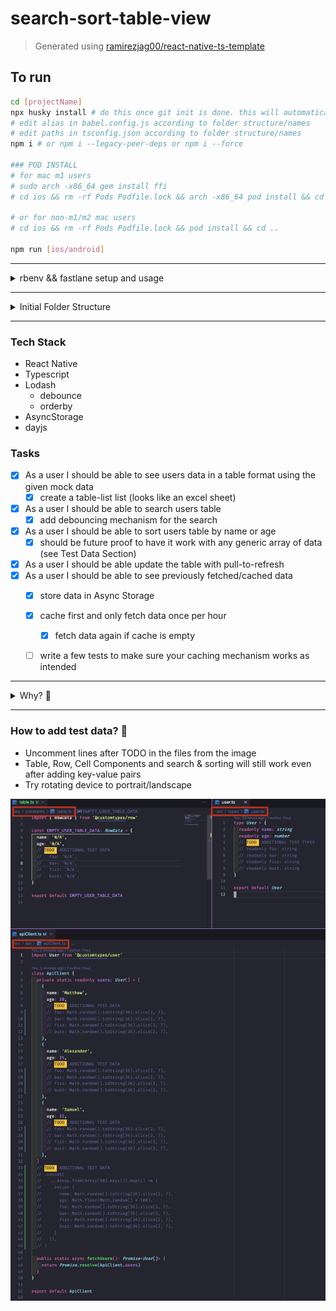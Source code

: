 # search-sort-table-view
> Generated using [ramirezjag00/react-native-ts-template](https://github.com/ramirezjag00/react-native-ts-template)

## To run
```sh
cd [projectName]
npx husky install # do this once git init is done. this will automatically be called on succeeding `npm i`
# edit alias in babel.config.js according to folder structure/names
# edit paths in tsconfig.json according to folder structure/names
npm i # or npm i --legacy-peer-deps or npm i --force

### POD INSTALL
# for mac m1 users
# sudo arch -x86_64 gem install ffi
# cd ios && rm -rf Pods Podfile.lock && arch -x86_64 pod install && cd ..

# or for non-m1/m2 mac users
# cd ios && rm -rf Pods Podfile.lock && pod install && cd ..

npm run [ios/android]
```
---
<details>
<summary>rbenv && fastlane setup and usage</summary>

## rbenv: installing the right version of ruby
```sh
# install rbenv
brew install rbenv

# install ruby version from gemfile e.g. 2.7.5
rbenv install 2.7.5

# in .bash_profile or .zshrc add:
export PATH="$HOME/.rbenv/shims:$PATH"
eval "$(rbenv init -)"

# in terminal, to set a default version of ruby
rbenv global 2.7.5
rbenv local 2.7.5
rbenv rehash
# restart terminal
ruby -v # should output that version
```
## fastlane
```sh
# to get started
# check usertable/fastlane/Fastfile for fastlane actions and comments in it

### FASTLANE
# install dependencies of gemfile
bundle install

# to make sure all plugins are updated to the latest version, run in your project
bundle exec fastlane update_plugins

# to run a fastlane action: check usertable/fastlane/README.md for actions e.g.
bundle exec fastlane android build_qa

# to update fastlane
bundle update fastlane

# for "fastlane x github actions" add the following sample of fastlane actions as jobs: -> steps: in .github/workflow/main.yml

# Runs bundle install
- name: Run bundle install
  run: bundle install

# Runs a fastlane - qa build
- name: Run fastlane - android qa build
  run: bundle exec fastlane android build_qa

# Runs a fastlane - tg notification of a build
- name: Run fastlane - telegram notification and upload apk of a build
  run: bundle exec fastlane notify_upload_to_telegram

# Runs a fastlane - slack notification  and upload of a build
- name: Run fastlane - slack notification and upload apk of a build
  run: bundle exec fastlane notify_upload_to_slack
```
</details>

---

<details>
  <summary>Initial Folder Structure</summary>

  ```
  🗂 src
  ├── 📁 assets  
  │   ├── 📁 images 
  │   └── 📁 fonts
  │
  ├── 📁 components  
  │   ├── 📁 common 
  │   │   └── 📄 Button.tsx 
  │   │
  │   └── 📁 screens
  │       ├── 📁 Tab1
  │       │    ├── 📁 ScreenA 
  │       │    │   ├── 📁 components
  │       │    │   └── 📄 ScreenA.tsx
  │       │    │ 
  │       │    └── 📁 ScreenB 
  │       │
  │       └── 📁 Tab2
  ├── 📁 constants 
  ├── 📁 redux
  │    ├── 📁 apis (createApis)
  │    ├── 📁 slices (createSlices)
  │    └── 📄 store.ts 
  ├── 📁 routes
  │    ├── 📄 BottomTabStack.tsx 
  │    ├── 📄 RootStack.tsx 
  │    ├── 📄 FirstStack.tsx 
  │    ├── 📄 SecondStack.tsx 
  │    └── 📄 PreAuthStack.tsx 
  ├── 📁 types
  │    ├── 📁 navigation
  │    └── 📄 preauth.ts 
  │
  └── 📁 utils
      └── 📁 hooks
  ```
</details>

---

### Tech Stack
- React Native
- Typescript
- Lodash
  - debounce
  - orderby
- AsyncStorage
- dayjs

### Tasks
- [x]  As a user I should be able to see users data in a table format using the given mock data
    - [x]  create a table-list list (looks like an excel sheet)
- [x]  As a user I should be able to search users table
    - [x]  add debouncing mechanism for the search
- [x]  As a user I should be able to sort users table by name or age
    - [x]  should be future proof to have it work with any generic array of data (see Test Data Section)
- [x]  As a user I should be able update the table with pull-to-refresh
- [x]  As a user I should be able to see previously fetched/cached data
    - [x]  store data in Async Storage
    - [x]  cache first and only fetch data once per hour
        - [x]  fetch data again if cache is empty
    - [ ]  write a few tests to make sure your caching mechanism works as intended


---

<details>
<summary>Why? 🤔</summary>

- Day 1
  - Tables can be done with native table/grid in ios/android or there are libraries for generating tables like the ff but these libs requires you to reshape your data to arrays of column values in a table:
    - GeekyAnts / react-native-easy-grid
    - Gil2015 / react-native-table-component
    - callstack/react-native-paper
  - But I like making my own tools so, I made these components and features with just a few dependencies like lodash (debounce & orderby) and will work on any data w/o reshaping
  - Initially, I went with ScrollView and .map for horizontal/vertical scrolling of the table but I was thinking of the performance eventually, so I tried @shopify/flash-list. While that worked on my demo project for a section-list, it lacks a lot of props I need for a Table. Lastly, I migrated everything to the same old FlatList. Those 3 experiments took some time to implement, especially bec. I need the Cell Component to calculate itself to maximize the screen depending on the orientation of the device. 😂
- Day 2
  - For the search and sort, while there's Fuse.js or just using ReduxToolKit will make these features easier, I tried using asyncFilter and lodash's orderby and debounce -- it worked well after adding new key-value pairs for the test data but performance can still be improved (see Issues Tab of repo)
- Day 3
  - Caching and fetching conditions could've been easier and faster to build with Redux-ToolKit, RTK-Query and a faster storage which is MMKV however, I was still able to pull it off (hooks + Async Storage + dayjs) and add in another feature which is pull to refresh
</details>

---

### How to add test data? 🧐
- Uncomment lines after TODO in the files from the image
- Table, Row, Cell Components and search & sorting will still work even after adding key-value pairs
- Try rotating device to portrait/landscape
 
<img src="./assets/test_data.png" width="700" />